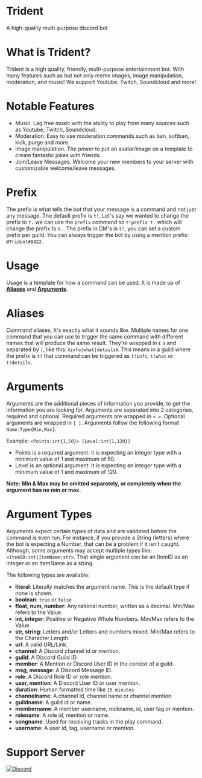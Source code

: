 # Trident
A high-quality multi-purpose discord bot

# What is Trident?
Trident is a high quality, friendly, multi-purpose entertainment bot. With many features such as but not only meme images, image manipulation, moderation, and music! We support Youtube, Twitch, Soundcloud and more!

# Notable Features

* Music. Lag free music with the ability to play from many sources such as Youtube, Twitch, Soundcloud.
* Moderation. Easy to use moderation commands such as ban, softban, kick, purge and more.
* Image manipulation. The power to put an avatar/image on a template to create fantastic jokes with friends.
* Join/Leave Messages. Welcome your new members to your server with customizable welcome/leave messages.

# Prefix
The prefix is what tells the bot that your message is a command and not just any message. The default prefix is `t!`, Let's say we wanted to change the prefix to `t.` we can use the `prefix` command so `t!prefix t.` which will change the prefix to `t.`. The prefix in DM's is `t!`, you can set a custom prefix per guild. You can always trigger the bot by using a mention prefix: `@Trident#8422`.

# Usage
Usage is a template for how a command can be used. It is made up of [**Aliases**](#aliases) and [**Arguments**](#arguments).

# Aliases
Command aliases, It's exactly what it sounds like. Multiple names for one command that you can use to trigger the same command with different names that will produce the same result. They're wrapped in `《 》` and separated by `|`, like this: `《info|what|details》`. This means in a guild where the prefix is `t!` that command can be triggered as `t!info`, `t!what` or `t!details`.

# Arguments
Arguments are the additional pieces of information you provide, to get the information you are looking for. Arguments are separated into 2 categories, required and optional. Required arguments are wrapped in `< >`. Optional arguments are wrapped in `[ ]`. Arguments follow the following format `Name:Type{Min,Max}`.

Example: `<Points:int{1,50}> [Level:int{1,120}]`

  * Points is a required argument: it is expecting an integer type with a minimum value of 1 and maximum of 50.
  * Level is an optional argument: it is expecting an integer type with a minimum value of 1 and maximum of 120.

**Note: Min & Max may be omitted separately, or completely when the argument has no min or max.**

# Argument Types
Arguments expect certain types of data and are validated before the command is even run. For instance, if you provide a String (letters) where the bot is expecting a Number, that can be a problem if it isn't caught. Although, some arguments may accept multiple types like: `<ItemID:int|ItemName:str>`. That single argument can be an ItemID as an integer or an ItemName as a string.

The following types are available: 
  * **literal**: Literally matches the argument name. This is the default type if none is shown.
  * **boolean**: `true` or `false`
  * **float, num, number**: Any rational number, written as a decimal. Min/Max refers to the Value.
  * **int, integer**: Positive or Negative Whole Numbers. Min/Max refers to the Value.
  * **str, string**: Letters and/or Letters and numbers mixed. Min/Max refers to the Character Length.
  * **url**: A valid URL/Link.
  * **channel**: A Discord channel id or mention.
  * **guild**: A Discord Guild ID.
  * **member**: A Mention or Discord User ID in the context of a guild.
  * **msg, message**: A Discord Message ID.
  * **role**: A Discord Role ID or role mention.
  * **user, mention**: A Discord User ID or user mention.
  * **duration**: Human formatted time like `15 minutes`
  * **channelname**: A channel id, channel name or channel mention
  * **guildname**: A guild id or name.
  * **membername**: A member username, nickname, id, user tag or mention.
  * **rolename**: A role id, mention or name.
  * **songname**: Used for resolving tracks in the play command.
  * **username**: A user id, tag, username or mention.

# Support Server
[![Discord](https://discordapp.com/api/guilds/414512153786187776/widget.png?style=banner2)](https://discord.gg/FAygeev)
